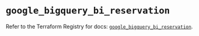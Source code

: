 # `google_bigquery_bi_reservation`

Refer to the Terraform Registry for docs: [`google_bigquery_bi_reservation`](https://registry.terraform.io/providers/hashicorp/google/4.85.0/docs/resources/bigquery_bi_reservation).
